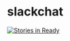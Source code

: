 # slackchat

[![Stories in Ready](https://badge.waffle.io/kingofthestack/slackchat.png?label=ready&title=Ready)](http://waffle.io/kingofthestack/slackchat)
